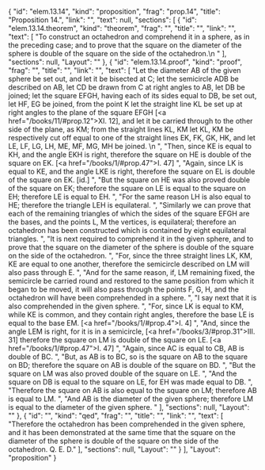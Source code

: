 {
  "id": "elem.13.14",
  "kind": "proposition",
  "frag": "prop.14",
  "title": "Proposition 14.",
  "link": "",
  "text": null,
  "sections": [
    {
      "id": "elem.13.14.theorem",
      "kind": "theorem",
      "frag": "",
      "title": "",
      "link": "",
      "text": [
        "To construct an octahedron and comprehend it in a sphere, as in the preceding case; and to prove that the square on the diameter of the sphere is double of the square on the side of the octahedron.\n      "
      ],
      "sections": null,
      "Layout": ""
    },
    {
      "id": "elem.13.14.proof",
      "kind": "proof",
      "frag": "",
      "title": "",
      "link": "",
      "text": [
        "Let the diameter AB of the given sphere be set out, and let it be bisected at C; let the semicircle ADB be described on AB, let CD be drawn from C at right angles to AB, let DB be joined; let the square EFGH, having each of its sides equal to DB, be set out, let HF, EG be joined, from the point K let the straight line KL be set up at right angles to the plane of the square EFGH [<a href=\"/books/11/#prop.12\">XI. 12</a>], and let it be carried through to the other side of the plane, as KM; from the straight lines KL, KM let KL, KM be respectively cut off equal to one of the straight lines EK, FK, GK, HK, and let LE, LF, LG, LH, ME, MF, MG, MH be joined. \n      ",
        "Then, since KE is equal to KH, and the angle EKH is right, therefore the square on HE is double of the square on EK. [<a href=\"/books/1/#prop.47\">I. 47</a>] ",
        "Again, since LK is equal to KE, and the angle LKE is right, therefore the square on EL is double of the square on EK. [id.] ",
        "But the square on HE was also proved double of the square on EK; therefore the square on LE is equal to the square on EH; therefore LE is equal to EH. ",
        "For the same reason LH is also equal to HE; therefore the triangle LEH is equilateral. ",
        "Similarly we can prove that each of the remaining triangles of which the sides of the square EFGH are the bases, and the points L, M the vertices, is equilateral; therefore an octahedron has been constructed which is contained by eight equilateral triangles. ",
        "It is next required to comprehend it in the given sphere, and to prove that the square on the diameter of the sphere is double of the square on the side of the octahedron. ",
        "For, since the three straight lines LK, KM, KE are equal to one another, therefore the semicircle described on LM will also pass through E. ",
        "And for the same reason, if, LM remaining fixed, the semicircle be carried round and restored to the same position from which it began to be moved, it will also pass through the points F, G, H, and the octahedron will have been comprehended in a sphere. ",
        "I say next that it is also comprehended in the given sphere. ",
        "For, since LK is equal to KM, while KE is common, and they contain right angles, therefore the base LE is equal to the base EM. [<a href=\"/books/1/#prop.4\">I. 4</a>] ",
        "And, since the angle LEM is right, for it is in a semicircle, [<a href=\"/books/3/#prop.31\">III. 31</a>] therefore the square on LM is double of the square on LE. [<a href=\"/books/1/#prop.47\">I. 47</a>] ",
        "Again, since AC is equal to CB, AB is double of BC. ",
        "But, as AB is to BC, so is the square on AB to the square on BD; therefore the square on AB is double of the square on BD. ",
        "But the square on LM was also proved double of the square on LE. ",
        "And the square on DB is equal to the square on LE, for EH was made equal to DB. ",
        "Therefore the square on AB is also equal to the square on LM; therefore AB is equal to LM. ",
        "And AB is the diameter of the given sphere; therefore LM is equal to the diameter of the given sphere. "
      ],
      "sections": null,
      "Layout": ""
    },
    {
      "id": "",
      "kind": "qed",
      "frag": "",
      "title": "",
      "link": "",
      "text": [
        "Therefore the octahedron has been comprehended in the given sphere, and it has been demonstrated at the same time that the square on the diameter of the sphere is double of the square on the side of the octahedron. Q. E. D."
      ],
      "sections": null,
      "Layout": ""
    }
  ],
  "Layout": "proposition"
}
